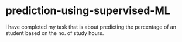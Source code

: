 # prediction-using-supervised-ML
i have completed my task that is about predicting the percentage of an student based on the no. of study hours.
